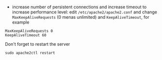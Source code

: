 
* increase number of persistent connections and increase timeout to increase performance level: edit `/etc/apache2/apache2.conf` and change `MaxKeepAliveRequests` (0 menas unlimited) and `KeepAliveTimeout`, for example

```
MaxKeepAliveRequests 0
KeepAliveTimeout 60
```

Don't forget to restart the server

```
sudo apache2ctl restart
```

